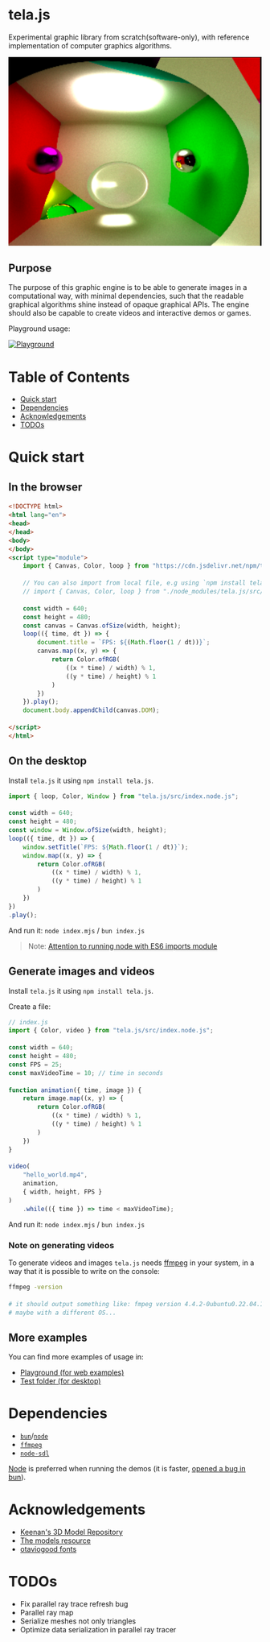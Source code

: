 # tela.js

Experimental graphic library from scratch(software-only), with reference implementation of computer graphics algorithms.

![](/tela.png)

## Purpose

The purpose of this graphic engine is to be able to generate images in a computational way, with minimal dependencies, such that the readable graphical algorithms shine instead of opaque graphical APIs. The engine should also be capable to create videos and interactive demos or games. 

Playground usage:

[![Playground](/tela_playground.webp)](https://pedroth.github.io/tela.js)

# Table of Contents

- [Quick start](#quick-start)
- [Dependencies](#dependencies)
- [Acknowledgements](#acknowledgements)
- [TODOs](#todos)

# Quick start

## In the browser

```html
<!DOCTYPE html>
<html lang="en">
<head>
</head>
<body>
</body>
<script type="module">
    import { Canvas, Color, loop } from "https://cdn.jsdelivr.net/npm/tela.js/src/index.js";

    // You can also import from local file, e.g using `npm install tela.js`
    // import { Canvas, Color, loop } from "./node_modules/tela.js/src/index.js";

    const width = 640;
    const height = 480;
    const canvas = Canvas.ofSize(width, height);
    loop(({ time, dt }) => {
        document.title = `FPS: ${(Math.floor(1 / dt))}`;
        canvas.map((x, y) => {
            return Color.ofRGB(
                ((x * time) / width) % 1,
                ((y * time) / height) % 1
            )
        })
    }).play();
    document.body.appendChild(canvas.DOM);

</script>
</html>
```

## On the desktop
Install `tela.js` it using `npm install tela.js`.

```js
import { loop, Color, Window } from "tela.js/src/index.node.js";

const width = 640;
const height = 480;
const window = Window.ofSize(width, height);
loop(({ time, dt }) => {
    window.setTitle(`FPS: ${Math.floor(1 / dt)}`);
    window.map((x, y) => {
        return Color.ofRGB(
            ((x * time) / width) % 1,
            ((y * time) / height) % 1
        )
    })
})
.play();
```

And run it: `node index.mjs` / `bun index.js`

> Note: [Attention to running node with ES6 imports module](https://nodejs.org/api/esm.html#modules-ecmascript-modules)


## Generate images and videos

Install `tela.js` it using `npm install tela.js`.

Create a file:
```js
// index.js
import { Color, video } from "tela.js/src/index.node.js";

const width = 640;
const height = 480;
const FPS = 25;
const maxVideoTime = 10; // time in seconds

function animation({ time, image }) {
    return image.map((x, y) => {
        return Color.ofRGB(
            ((x * time) / width) % 1,
            ((y * time) / height) % 1
        )
    })
}

video(
    "hello_world.mp4",
    animation,
    { width, height, FPS }
)
    .while(({ time }) => time < maxVideoTime);
```

And run it: `node index.mjs` / `bun index.js`


### Note on generating videos

To generate videos and images `tela.js` needs [ffmpeg][ffmpeg] in your system, in a way that it is possible to write on the console:
```bash
ffmpeg -version 

# it should output something like: fmpeg version 4.4.2-0ubuntu0.22.04.1...
# maybe with a different OS...

```

## More examples

You can find more examples of usage in:
- [Playground (for web examples)](https://pedroth.github.io/tela.js)
- [Test folder (for desktop)](/test/node/)


# Dependencies

- [`bun`][bun]/[`node`][node]
- [`ffmpeg`][ffmpeg]
- [`node-sdl`][sdl]

[Node][node] is preferred when running the demos (it is faster, [opened a bug in bun](https://github.com/oven-sh/bun/issues/9218)).


# Acknowledgements

- [Keenan's 3D Model Repository](https://www.cs.cmu.edu/~kmcrane/Projects/ModelRepository/)
- [The models resource](https://www.models-resource.com/)
- [otaviogood fonts](https://github.com/otaviogood/shader_fontgen)

# TODOs

- Fix parallel ray trace refresh bug
- Parallel ray map
- Serialize meshes not only triangles
- Optimize data serialization in parallel ray tracer


[ffmpeg]: https://ffmpeg.org/
[bun]: https://bun.sh/
[node]: https://nodejs.org/en
[sdl]: https://github.com/kmamal/node-sdl

